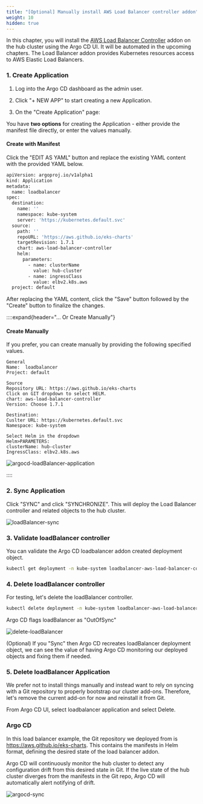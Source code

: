 ```yaml
---
title: "[Optional] Manually install AWS Load Balancer controller addon"
weight: 10
hidden: true
---
```


In this chapter, you will install the [AWS Load Balancer Controller](https://kubernetes-sigs.github.io/aws-load-balancer-controller/) addon on the hub cluster using the Argo CD UI. It will be automated in the upcoming chapters. The Load Balancer addon provides Kubernetes resources access to AWS Elastic Load Balancers.

### 1. Create Application

1. Log into the Argo CD dashboard as the admin user.

2. Click "+ NEW APP" to start creating a new Application.

3. On the "Create Application" page:

You have **two options** for creating the Application - either provide the manifest file directly, or enter the values manually.

#### Create with Manifest

Click the "EDIT AS YAML" button and replace the existing YAML content with the provided YAML below.

```bash
apiVersion: argoproj.io/v1alpha1
kind: Application
metadata:
  name: loadbalancer
spec:
  destination:
    name: ''
    namespace: kube-system
    server: 'https://kubernetes.default.svc'
  source:
    path: ''
    repoURL: 'https://aws.github.io/eks-charts'
    targetRevision: 1.7.1
    chart: aws-load-balancer-controller
    helm:
      parameters:
        - name: clusterName
          value: hub-cluster
        - name: ingressClass
          value: elbv2.k8s.aws
  project: default
```

After replacing the YAML content, click the "Save" button followed by the "Create" button to finalize the changes.

::::expand{header="... Or Create Manually"}

#### Create Manually

If you prefer, you can create manually by providing the following specified values.

```
General
Name:  loadbalancer
Project: default

Source
Repository URL: https://aws.github.io/eks-charts
Click on GIT dropdown to select HELM.
chart: aws-load-balancer-controller
Version: Choose 1.7.1

Destination:
Cuslter URL: https://kubernetes.default.svc
Namespace: kube-system

Select Helm in the dropdown
Helm>PARAMETERS:
clusterName: hub-cluster
IngressClass: elbv2.k8s.aws
```

![argocd-loadBalancer-application](/static/images/lb-application-ui.png)

::::

### 2. Sync Application

Click "SYNC" and click "SYNCHRONIZE". This will deploy the Load Balancer controller and related objects to the hub cluster.

![loadBalancer-sync](/static/images/lb-sync.png)

### 3. Validate loadBalancer controller

You can validate the Argo CD loadbalancer addon created deployment object.

```bash
kubectl get deployment -n kube-system loadbalancer-aws-load-balancer-controller --context hub
```

### 4. Delete loadBalancer controller

For testing, let's delete the loadBalancer controller.

```bash
kubectl delete deployment -n kube-system loadbalancer-aws-load-balancer-controller --context hub
```

Argo CD flags loadBalancer as "OutOfSync"

![delete-loadBalancer](/static/images/delete-lb.png)

(Optional) If you "Sync" then Argo CD recreates loadBalancer deployment object, we can see the value of having Argo CD monitoring our deployed objects and fixing them if needed.

### 5. Delete loadBalancer Application

We prefer not to install things manually and instead want to rely on syncing with a Git repository to properly bootstrap our cluster add-ons. Therefore, let's remove the current add-on for now and reinstall it from Git.

From Argo CD UI, select loadbalancer application and select Delete.

### Argo CD

In this load balancer example, the Git repository we deployed from is https://aws.github.io/eks-charts. This contains the manifests in Helm format, defining the desired state of the load balancer addon.

Argo CD will continuously monitor the hub cluster to detect any configuration drift from this desired state in Git. If the live state of the hub cluster diverges from the manifests in the Git repo, Argo CD will automatically alert notifying of drift.

![argocd-sync](/static/images/argocd-sync.png)
